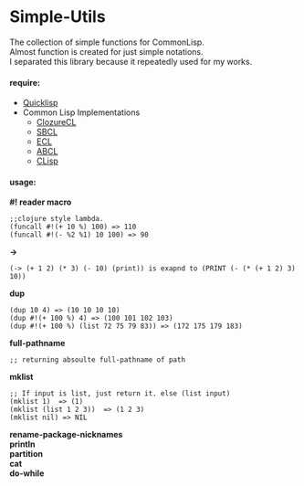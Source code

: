# Simple-Utils
The collection of simple functions for CommonLisp.  
Almost function is created for just simple notations.  
I separated this library because it repeatedly used for my works.


#### require:
  - [Quicklisp](http://www.quicklisp.org)
  - Common Lisp Implementations
	+ [ClozureCL](http://www.clozure.com/clozurecl.html)
	+ [SBCL](http://www.sbcl.org)
	+ [ECL](http://ecls.sourceforge.net)
	+ [ABCL](http://abcl.org)
	+ [CLisp](http://www.clisp.org)


#### usage:
__\#! reader macro__

	;;clojure style lambda.
	(funcall #!(+ 10 %) 100) => 110
	(funcall #!(- %2 %1) 10 100) => 90

__->__

	(-> (+ 1 2) (* 3) (- 10) (print)) is exapnd to (PRINT (- (* (+ 1 2) 3) 10))

__dup__

	(dup 10 4) => (10 10 10 10)
	(dup #!(+ 100 %) 4) => (100 101 102 103)
	(dup #!(+ 100 %) (list 72 75 79 83)) => (172 175 179 183)

__full-pathname__

	;; returning absoulte full-pathname of path

__mklist__

	;; If input is list, just return it. else (list input)
	(mklist 1)  => (1)
	(mklist (list 1 2 3))  => (1 2 3)
	(mklist nil) => NIL
	
__rename-package-nicknames__  
__println__  
__partition__  
__cat__  
__do-while__  

	
